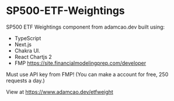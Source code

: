 # SP500-ETF-Weightings
SP500 ETF Weightings component from adamcao.dev built using:

- TypeScript
- Next.js
- Chakra UI.
- React Chartjs 2
- FMP https://site.financialmodelingprep.com/developer

Must use API key from FMP! (You can make a account for free, 250 requests a day.)

View at https://www.adamcao.dev/etfweight
